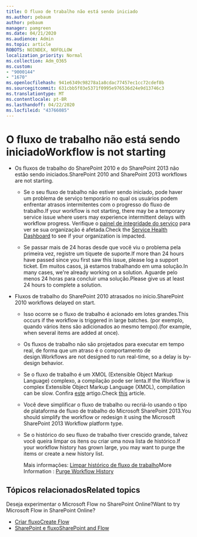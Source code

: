 ```yaml
---
title: O fluxo de trabalho não está sendo iniciado
ms.author: pebaum
author: pebaum
manager: pamgreen
ms.date: 04/21/2020
ms.audience: Admin
ms.topic: article
ROBOTS: NOINDEX, NOFOLLOW
localization_priority: Normal
ms.collection: Adm_O365
ms.custom:
- "9000144"
- "1670"
ms.openlocfilehash: 941e6349c98278a1a8cdac77457ec1cc72cdef8b
ms.sourcegitcommit: 631cbb5f03e5371f0995e976536d24e9d13746c3
ms.translationtype: MT
ms.contentlocale: pt-BR
ms.lasthandoff: 04/22/2020
ms.locfileid: "43766085"
---
```

# <a name="workflow-is-not-starting"></a><span data-ttu-id="1212b-102">O fluxo de trabalho não está sendo iniciado</span><span class="sxs-lookup"><span data-stu-id="1212b-102">Workflow is not starting</span></span>

- <span data-ttu-id="1212b-103">Os fluxos de trabalho do SharePoint 2010 e do SharePoint 2013 não estão sendo iniciados.</span><span class="sxs-lookup"><span data-stu-id="1212b-103">SharePoint 2010 and SharePoint 2013 workflows are not starting.</span></span>

    - <span data-ttu-id="1212b-104">Se o seu fluxo de trabalho não estiver sendo iniciado, pode haver um problema de serviço temporário no qual os usuários podem enfrentar atrasos intermitentes com o progresso do fluxo de trabalho.</span><span class="sxs-lookup"><span data-stu-id="1212b-104">If your workflow is not starting, there may be a temporary service issue where users may experience intermittent delays with workflow progress.</span></span> <span data-ttu-id="1212b-105">Verifique o [painel de integridade do serviço](https:/admin.microsoft.com/AdminPortal/Home#/servicehealth) para ver se sua organização é afetada.</span><span class="sxs-lookup"><span data-stu-id="1212b-105">Check the [Service Health Dashboard](https:/admin.microsoft.com/AdminPortal/Home#/servicehealth) to see if your organization is impacted.</span></span>

    - <span data-ttu-id="1212b-106">Se passar mais de 24 horas desde que você viu o problema pela primeira vez, registre um tíquete de suporte.</span><span class="sxs-lookup"><span data-stu-id="1212b-106">If more than 24 hours have passed since you first saw this issue, please log a support ticket.</span></span> <span data-ttu-id="1212b-107">Em muitos casos, já estamos trabalhando em uma solução.</span><span class="sxs-lookup"><span data-stu-id="1212b-107">In many cases, we're already working on a solution.</span></span> <span data-ttu-id="1212b-108">Aguarde pelo menos 24 horas para concluir uma solução.</span><span class="sxs-lookup"><span data-stu-id="1212b-108">Please give us at least 24 hours to complete a solution.</span></span>

- <span data-ttu-id="1212b-109">Fluxos de trabalho do SharePoint 2010 atrasados no início.</span><span class="sxs-lookup"><span data-stu-id="1212b-109">SharePoint 2010 workflows delayed on start.</span></span>

    - <span data-ttu-id="1212b-110">Isso ocorre se o fluxo de trabalho é acionado em lotes grandes.</span><span class="sxs-lookup"><span data-stu-id="1212b-110">This occurs if the workflow is triggered in large batches.</span></span> <span data-ttu-id="1212b-111">(por exemplo, quando vários itens são adicionados ao mesmo tempo).</span><span class="sxs-lookup"><span data-stu-id="1212b-111">(for example, when several items are added at once).</span></span>

    - <span data-ttu-id="1212b-112">Os fluxos de trabalho não são projetados para executar em tempo real, de forma que um atraso é o comportamento de design.</span><span class="sxs-lookup"><span data-stu-id="1212b-112">Workflows are not designed to run real-time, so a delay is by-design behavior.</span></span>

   -  <span data-ttu-id="1212b-113">Se o fluxo de trabalho é um XMOL (Extensible Object Markup Language) complexo, a compilação pode ser lenta.</span><span class="sxs-lookup"><span data-stu-id="1212b-113">If the Workflow is complex Extensible Object Markup Language (XMOL), compilation can be slow.</span></span> <span data-ttu-id="1212b-114">Confira [este](https://support.microsoft.com//kb/3043697) artigo.</span><span class="sxs-lookup"><span data-stu-id="1212b-114">Check [this](https://support.microsoft.com//kb/3043697) article.</span></span>

    - <span data-ttu-id="1212b-115">Você deve simplificar o fluxo de trabalho ou recriá-lo usando o tipo de plataforma de fluxo de trabalho do Microsoft SharePoint 2013.</span><span class="sxs-lookup"><span data-stu-id="1212b-115">You should simplify the workflow or redesign it using the Microsoft SharePoint 2013 Workflow platform type.</span></span>

    - <span data-ttu-id="1212b-116">Se o histórico do seu fluxo de trabalho tiver crescido grande, talvez você queira limpar os itens ou criar uma nova lista de histórico.</span><span class="sxs-lookup"><span data-stu-id="1212b-116">If your workflow history has grown large, you may want to purge the items or create a new history list.</span></span>

        <span data-ttu-id="1212b-117">Mais informações: [Limpar histórico de fluxo de trabalho](https://blogs.technet.microsoft.com/marj/2015/08/07/sharepoint-2010-workflows-best-practice-purge-workflow-history-list-items/)</span><span class="sxs-lookup"><span data-stu-id="1212b-117">More Information : [Purge Workflow History](https://blogs.technet.microsoft.com/marj/2015/08/07/sharepoint-2010-workflows-best-practice-purge-workflow-history-list-items/)</span></span>


## <a name="related-topics"></a><span data-ttu-id="1212b-118">Tópicos relacionados</span><span class="sxs-lookup"><span data-stu-id="1212b-118">Related topics</span></span>
<span data-ttu-id="1212b-119">Deseja experimentar o Microsoft Flow no SharePoint Online?</span><span class="sxs-lookup"><span data-stu-id="1212b-119">Want to try Microsoft Flow in SharePoint Online?</span></span>
- [<span data-ttu-id="1212b-120">Criar fluxo</span><span class="sxs-lookup"><span data-stu-id="1212b-120">Create Flow</span></span>](https://support.office.com/article/Create-a-flow-for-a-list-or-library-in-SharePoint-Online-or-OneDrive-for-Business-a9c3e03b-0654-46af-a254-20252e580d01) 
- [<span data-ttu-id="1212b-121">SharePoint e fluxo</span><span class="sxs-lookup"><span data-stu-id="1212b-121">SharePoint and Flow</span></span>](https://flow.microsoft.com/blog/sharepoint-and-flow/) 


